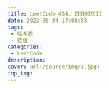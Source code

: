 ```yaml
---
title: LeetCode 454. 四数相加II
date: 2022-05-04 17:08:58
tags:
 - 哈希表
 - 数组
categories:
 - LeetCode
description:
cover: url(/source/img/1.jpg)
top_img: 
---
```

